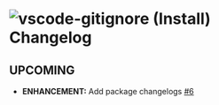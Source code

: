 # ![vscode-gitignore (Install) Changelog](https://img.shields.io/badge/-Package%20Changelog-blue.svg?style=for-the-badge&label=vscode-gitignore%20(Install))

## UPCOMING
- **ENHANCEMENT:** Add package changelogs [#6](https://github.com/AdmiringWorm/chocolatey-packages/issues/6)
